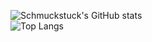 <!--
[![ Schmuckstuck Github banner](./profile1.jpg)]
-->
![Schmuckstuck's GitHub stats](https://github-readme-stats.vercel.app/api?username=Schmuckstuck&show_icons=true&theme=tokyonight)<br/>
![Top Langs](https://github-readme-stats.vercel.app/api/top-langs/?username=Schmuckstuck&layout=compact&theme=tokyonight)<br/>
<!---
[![Top Langs](https://github-readme-stats.vercel.app/api/top-langs/?username=Adatan&layout=compact&theme=tokyonight)](https://github.com/anuraghazra/github-readme-stats)
[![Top Langs](https://github-readme-stats.vercel.app/api/top-langs/?username=Adatan&layout=compact&theme=tokyonight)](https://github.com/anuraghazra/github-readme-stats)

- 👋 Hi, I’m @Schmuckstuck
- 👀 I’m interested in ...
- 🌱 I’m currently learning ...
- 💞️ I’m looking to collaborate on ...
- 📫 How to reach me ...
-->
<!---
Schmuckstuck/Schmuckstuck is a ✨ special ✨ repository because its `README.md` (this file) appears on your GitHub profile.
You can click the Preview link to take a look at your changes.
--->
